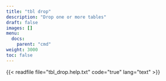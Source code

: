 ```yaml
---
title: "tbl drop"
description: "Drop one or more tables"
draft: false
images: []
menu:
  docs:
    parent: "cmd"
weight: 3000
toc: false
---
```


{{< readfile file="tbl_drop.help.txt" code="true" lang="text" >}}
